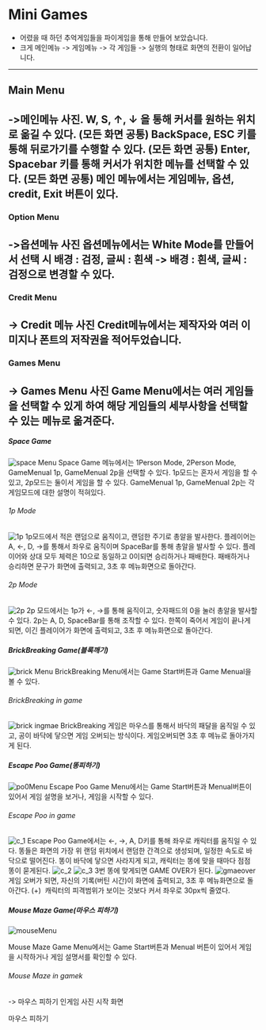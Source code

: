 # Mini Games
- 어렸을 때 하던 추억게임들을 파이게임을 통해 만들어 보았습니다.
- 크게 메인메뉴 -> 게임메뉴 -> 각 게임들 -> 실행의 형태로 화면의 전환이 일어납니다.
---

## Main Menu
->메인메뉴 사진.
W, S, &uarr;, &darr; 을 통해 커서를 원하는 위치로 옮길 수 있다. (모든 화면 공통)
BackSpace, ESC 키를 통해 뒤로가기를 수행할 수 있다. (모든 화면 공통)
Enter, Spacebar 키를 통해 커서가 위치한 메뉴를 선택할 수 있다. (모든 화면 공통)
메인 메뉴에서는 게임메뉴, 옵션, credit, Exit 버튼이 있다.
--- 
### Option Menu
->옵션메뉴 사진
옵션메뉴에서는 White Mode를 만들어서 선택 시
배경 : 검정, 글씨 : 흰색 -> 배경 : 흰색, 글씨 : 검정으로 변경할 수 있다. 
--- 
### Credit Menu
-> Credit 메뉴 사진
Credit메뉴에서는 제작자와 여러 이미지나 폰트의 저작권을 적어두었습니다.
---
### Games Menu
-> Games Menu 사진
Game Menu에서는 여러 게임들을 선택할 수 있게 하여 해당 게임들의 세부사항을 선택할 수 있는 메뉴로 옮겨준다.
---
##### Space Game
![space Menu](https://github.com/wjdwocks/mini-games/assets/144427497/606e51e7-dea6-48ba-aa30-4f5b2941dbbe)
Space Game 메뉴에서는 1Person Mode, 2Person Mode, GameMenual 1p, GameMenual 2p을 선택할 수 있다.
1p모드는 혼자서 게임을 할 수 있고, 2p모드는 둘이서 게임을 할 수 있다.
GameMenual 1p, GameMenual 2p는 각 게임모드에 대한 설명이 적혀있다.

###### 1p Mode
![1p](https://github.com/wjdwocks/mini-games/assets/144427497/cb2fec61-f289-4b5c-b1c1-392fc92334ad)
1p모드에서 적은 랜덤으로 움직이고, 랜덤한 주기로 총알을 발사한다. 
플레이어는 A, &larr;, D, &rarr;를 통해서 좌우로 움직이며 SpaceBar를 통해 총알을 발사할 수 있다.
플레이어와 상대 모두 체력은 10으로 동일하고 0이되면 승리하거나 패배한다.
패배하거나 승리하면 문구가 화면에 출력되고, 3초 후 메뉴화면으로 돌아간다.

###### 2p Mode
![2p](https://github.com/wjdwocks/mini-games/assets/144427497/2bddb1b3-7bd2-4a33-8e36-43501e0e8071)
2p 모드에서는 1p가 &larr;, &rarr;를 통해 움직이고, 숫자패드의 0을 눌러 총알을 발사할 수 있다.
2p는 A, D, SpaceBar를 통해 조작할 수 있다.
한쪽이 죽어서 게임이 끝나게 되면, 이긴 플레이어가 화면에 출력되고, 3초 후 메뉴화면으로 돌아간다.

##### BrickBreaking Game(블록깨기)
![brick Menu](https://github.com/wjdwocks/mini-games/assets/144427497/e6f5e4fd-6970-408b-83a1-bb94d270dcc8)
BrickBreaking Menu에서는 Game Start버튼과 Game Menual을 볼 수 있다.

###### BrickBreaking in game
![brick ingmae](https://github.com/wjdwocks/mini-games/assets/144427497/9c432791-6283-4ebe-b93c-11d493d0343d)
BrickBreaking 게임은 마우스를 통해서 바닥의 패달을 움직일 수 있고, 공이 바닥에 닿으면 게임 오버되는 방식이다. 
게임오버되면 3초 후 메뉴로 돌아가지게 된다.

##### Escape Poo Game(똥피하기)
![po0Menu](https://github.com/wjdwocks/mini-games/assets/144427497/ccc3c9d5-f549-4322-822f-4d725c17c200)
Escape Poo Game Menu에서는 Game Start버튼과 Menual버튼이 있어서 게임 설명을 보거나, 게임을 시작할 수 있다.

###### Escape Poo in game
![c_1](https://github.com/wjdwocks/mini-games/assets/144427497/806af243-a070-4e23-954b-1fa99250ff48)
Escape Poo Game에서는 &larr;, &rarr;, A, D키를 통해 좌우로 캐릭터를 움직일 수 있다.
똥들은 화면의 가장 위 랜덤 위치에서 랜덤한 간격으로 생성되며, 일정한 속도로 바닥으로 떨어진다.
똥이 바닥에 닿으면 사라지게 되고, 캐릭터는 똥에 맞을 때마다 점점 똥이 묻게된다.
![c_2](https://github.com/wjdwocks/mini-games/assets/144427497/1e95c4cc-f7a1-4456-9d0d-78ddb1390525)
![c_3](https://github.com/wjdwocks/mini-games/assets/144427497/95d29db3-4e60-4726-b367-482e0faf4ce4)
3번 똥에 맞게되면 GAME OVER가 된다.
![gmaeover](https://github.com/wjdwocks/mini-games/assets/144427497/e802bb5b-e9e1-4852-a112-568153ff6c7d)
게임 오버가 되면, 자신의 기록(버틴 시간)이 화면에 출력되고, 3초 후 메뉴화면으로 돌아간다.
(+)&nbsp;&nbsp;캐릭터의 피격범위가 보이는 것보다 커서 좌우로 30px씩 줄였다.

##### Mouse Maze Game(마우스 피하기)
![mouseMenu](https://github.com/wjdwocks/mini-games/assets/144427497/d594c09a-2c6f-4101-bfe2-000683538545)

Mouse Maze Game Menu에서는 Game Start버튼과 Menual 버튼이 있어서 게임을 시작하거나 게임 설명서를 확인할 수 있다.

###### Mouse Maze in gamek<br/>
-> 마우스 피하기 인게임 사진
시작 화면


마우스 피하기 
